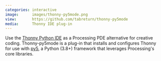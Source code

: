 ```yaml
---
categories: interactive
image:      images/thonny-py5mode.png
view:       https://github.com/tabreturn/thonny-py5mode
media:      Thonny IDE plug-in
---
```

Use the [Thonny Python IDE](https://thonny.org/) as a Processing PDE alternative for creative coding. Thonny-py5mode is a plug-in that installs and configures Thonny for use with [py5](http://py5.ixora.io/), a Python (3.8+) framework that leverages Processing's core libraries.
